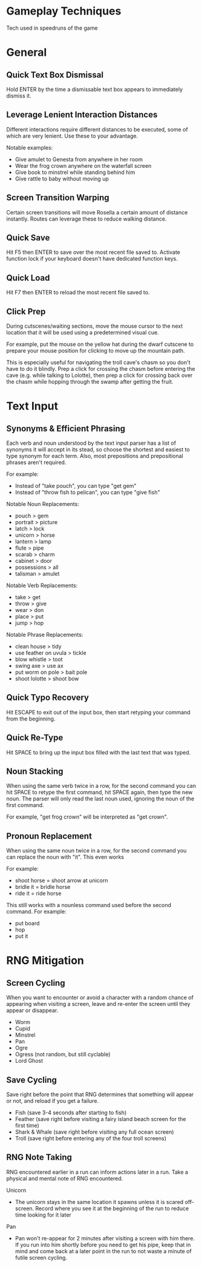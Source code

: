 # Gameplay Techniques
Tech used in speedruns of the game


# General

## Quick Text Box Dismissal
Hold ENTER by the time a dismissable text box appears to immediately dismiss it.

## Leverage Lenient Interaction Distances
Different interactions require different distances to be executed, some of which are very lenient. Use these to your advantage.

Notable examples:
- Give amulet to Genesta from anywhere in her room
- Wear the frog crown anywhere on the waterfall screen
- Give book to minstrel while standing behind him
- Give rattle to baby without moving up

## Screen Transition Warping
Certain screen transitions will move Rosella a certain amount of distance instantly. Routes can leverage these to reduce walking distance.

## Quick Save
Hit F5 then ENTER to save over the most recent file saved to. Activate function lock if your keyboard doesn't have dedicated function keys.

## Quick Load
Hit F7 then ENTER to reload the most recent file saved to.

## Click Prep
During cutscenes/waiting sections, move the mouse cursor to the next location that it will be used using a predetermined visual cue.

For example, put the mouse on the yellow hat during the dwarf cutscene to prepare your mouse position for clicking to move up the mountain path.

This is especially useful for navigating the troll cave's chasm so you don't have to do it blindly. Prep a click for crossing the chasm before entering the cave (e.g. while talking to Lolotte), then prep a click for crossing back over the chasm while hopping through the swamp after getting the fruit.


# Text Input 

## Synonyms & Efficient Phrasing
Each verb and noun understood by the text input parser has a list of synonyms it will accept in its stead, so choose the shortest and easiest to type synonym for each term. Also, most prepositions and prepositional phrases aren't required.

For example:
- Instead of "take pouch", you can type "get gem"
- Instead of "throw fish to pelican", you can type "give fish"

Notable Noun Replacements:
- pouch > gem
- portrait > picture
- latch > lock
- unicorn > horse
- lantern > lamp
- flute > pipe
- scarab > charm
- cabinet > door
- possessions > all
- talisman > amulet

Notable Verb Replacements:
- take > get 
- throw > give
- wear > don
- place > put
- jump > hop

Notable Phrase Replacements:
- clean house > tidy
- use feather on uvula > tickle
- blow whistle > toot
- swing axe > use ax
- put worm on pole > bait pole
- shoot lolotte > shoot bow

## Quick Typo Recovery
Hit ESCAPE to exit out of the input box, then start retyping your command from the beginning.

## Quick Re-Type
Hit SPACE to bring up the input box filled with the last text that was typed.

## Noun Stacking 
When using the same verb twice in a row, for the second command you can hit SPACE to retype the first command, hit SPACE again, then type the new noun. The parser will only read the last noun used, ignoring the noun of the first command.

For example, "get frog crown" will be interpreted as "get crown".

## Pronoun Replacement
When using the same noun twice in a row, for the second command you can replace the noun with "it". This even works 

For example:
- shoot horse = shoot arrow at unicorn
- bridle it = bridle horse
- ride it = ride horse

This still works with a nounless command used before the second command. For example:
- put board
- hop
- put it


# RNG Mitigation

## Screen Cycling
When you want to encounter or avoid a character with a random chance of appearing when visiting a screen, leave and re-enter the screen until they appear or disappear.

- Worm
- Cupid
- Minstrel
- Pan
- Ogre
- Ogress (not random, but still cyclable)
- Lord Ghost

## Save Cycling
Save right before the point that RNG determines that something will appear or not, and reload if you get a failure.

- Fish (save 3-4 seconds after starting to fish)
- Feather (save right before visiting a fairy island beach screen for the first time)
- Shark & Whale (save right before visiting any full ocean screen)
- Troll (save right before entering any of the four troll screens)

## RNG Note Taking
RNG encountered earlier in a run can inform actions later in a run. Take a physical and mental note of RNG encountered.

Unicorn
- The unicorn stays in the same location it spawns unless it is scared off-screen. Record where you see it at the beginning of the run to reduce time looking for it later

Pan 
- Pan won't re-appear for 2 minutes after visiting a screen with him there. If you run into him shortly before you need to get his pipe, keep that in mind and come back at a later point in the run to not waste a minute of futile screen cycling.
